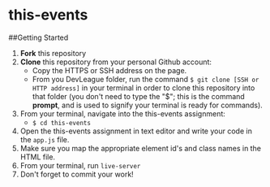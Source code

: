 # this-events

##Getting Started
1. **Fork** this repository
2. **Clone** this repository from your personal Github account:
    - Copy the HTTPS or SSH address on the page.
    - From you DevLeague folder, run the command `$ git clone [SSH or HTTP address]` in your terminal in order to clone this repository into that folder 
      (you don't need to type the "$"; this is the command __prompt__, and is used to signify your terminal is ready for commands).
3. From your terminal, navigate into the this-events assignment:
    - `$ cd this-events`
4. Open the this-events assignment in text editor and write your code in the `app.js` file.
5. Make sure you map the appropriate element id's and class names in the HTML file.
6. From your terminal, run `live-server` 
7. Don't forget to commit your work!
   
